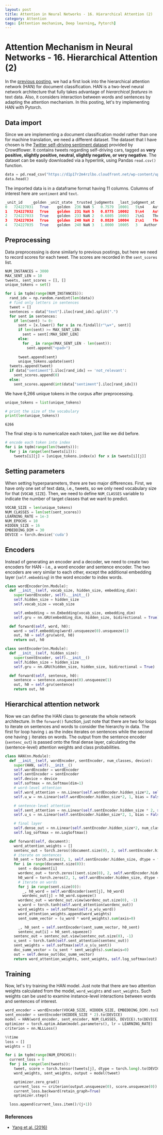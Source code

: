 ```yaml
---
layout: post
title: Attention in Neural Networks - 16. Hierarchical Attention (2)
category: Attention
tags: [Attention mechanism, Deep learning, Pytorch]
---
```


# Attention Mechanism in Neural Networks - 16. Hierarchical Attention (2)

In the [previous posting](https://buomsoo-kim.github.io/attention/2020/03/25/Attention-mechanism-15.md/), we had a first look into the hierarchical attention network (HAN) for document classification. HAN is a two-level neural network architecture that fully takes advantage of *hierarchical features* in text data. Also, it considers interaction between words and sentences by adapting the attention mechanism. In this posting, let's try implementing HAN with Pytorch.


## Data import

Since we are implementing a document classification model rather than one for machine translation, we need a different dataset. The dataset that I have chosen is the [Twitter self-driving sentiment dataset](https://data.world/crowdflower/sentiment-self-driving-cars) provided by Crowdflower. It contains tweets regarding self-driving cars, tagged as **very positive, slightly positive, neutral, slightly negative, or very negative**. The dataset can be easily downloaded via a hyperlink, using Pandas ```read.csv()``` function.

```python
data = pd.read_csv("https://d1p17r2m4rzlbo.cloudfront.net/wp-content/uploads/2016/03/Twitter-sentiment-self-drive-DFE.csv", encoding = 'latin-1')
data.head()
```

The imported data is in a dataframe format having 11 columns. Columns of interest here are ```sentiment``` and ```text```.

```python
_unit_id	_golden	_unit_state	_trusted_judgments	_last_judgment_at	sentiment	sentiment:confidence	our_id	sentiment_gold	sentiment_gold_reason	text
0	724227031	True	golden	236	NaN	5	0.7579	10001	5\n4	Author is excited about the development of the...	Two places I'd invest all my money if I could:...
1	724227032	True	golden	231	NaN	5	0.8775	10002	5\n4	Author is excited that driverless cars will be...	Awesome! Google driverless cars will help the ...
2	724227033	True	golden	233	NaN	2	0.6805	10003	2\n1	The author is skeptical of the safety and reli...	If Google maps can't keep up with road constru...
3	724227034	True	golden	240	NaN	2	0.8820	10004	2\n1	The author is skeptical of the project's value.	Autonomous cars seem way overhyped given the t...
4	724227035	True	golden	240	NaN	3	1.0000	10005	3	Author is making an observation without expres...	Just saw Google self-driving car on I-34. It w...
```

## Preprocessing

Data preprocessing is done similarly to previous postings, but here we need to record scores for each tweet. The scores are recorded in the ```sent_scores``` list.

```python
NUM_INSTANCES = 3000
MAX_SENT_LEN = 10
tweets, sent_scores = [], []
unique_tokens = set()

for i in tqdm(range(NUM_INSTANCES)):
  rand_idx = np.random.randint(len(data))
  # find only letters in sentences
  tweet = []
  sentences = data["text"].iloc[rand_idx].split(".")
  for sent in sentences:
    if len(sent) != 0:
      sent = [x.lower() for x in re.findall(r"\w+", sent)]
      if len(sent) >= MAX_SENT_LEN:
        sent = sent[:MAX_SENT_LEN]
      else:
        for _ in range(MAX_SENT_LEN - len(sent)):
          sent.append("<pad>")
          
      tweet.append(sent)
      unique_tokens.update(sent)
  tweets.append(tweet)
  if data["sentiment"].iloc[rand_idx] == 'not_relevant':
    sent_scores.append(0)
  else:
    sent_scores.append(int(data["sentiment"].iloc[rand_idx]))
```

We have 6,266 unique tokens in the corpus after preprocessing.

```python
unique_tokens = list(unique_tokens)

# print the size of the vocabulary
print(len(unique_tokens))
```

```
6266
```

The final step is to numericalize each token, just like we did before.

```python
# encode each token into index
for i in tqdm(range(len(tweets))):
  for j in range(len(tweets[i])):
    tweets[i][j] = [unique_tokens.index(x) for x in tweets[i][j]]
```

## Setting parameters

When setting hyperparameters, there are two major differences. First, we have only one set of text data, i.e., tweets, so we only need vocabulary size for that (```VOCAB_SIZE```). Then, we need to define ```NUM_CLASSES``` variable to indicate the number of target classes that we want to predict.

```python
VOCAB_SIZE = len(unique_tokens)
NUM_CLASSES = len(set(sent_scores))
LEARNING_RATE = 1e-3
NUM_EPOCHS = 10
HIDDEN_SIZE = 16
EMBEDDING_DIM = 30
DEVICE = torch.device('cuda') 
```

## Encoders

Instead of generating an encoder and a decoder, we need to create two encoders for HAN - i.e., a word 
encoder and sentence encoder. The two encoders are very similar to each other, except the additional embedding layer (```self.embedding```) in the word encoder to index words.

```python
class wordEncoder(nn.Module):
  def __init__(self, vocab_size, hidden_size, embedding_dim):
    super(wordEncoder, self).__init__()
    self.hidden_size = hidden_size
    self.vocab_size = vocab_size

    self.embedding = nn.Embedding(vocab_size, embedding_dim)
    self.gru = nn.GRU(embedding_dim, hidden_size, bidirectional = True)

  def forward(self, word, h0):
    word = self.embedding(word).unsqueeze(0).unsqueeze(1)
    out, h0 = self.gru(word, h0)
    return out, h0

class sentEncoder(nn.Module):
  def __init__(self, hidden_size):
    super(sentEncoder, self).__init__()
    self.hidden_size = hidden_size
    self.gru = nn.GRU(hidden_size, hidden_size, bidirectional = True)

  def forward(self, sentence, h0):
    sentence = sentence.unsqueeze(0).unsqueeze(1)
    out, h0 = self.gru(sentence)
    return out, h0
```

## Hierarchical attention network

Now we can define the HAN class to generate the whole network architecture. In the ```forward()``` function, just note that there are two for loops to iterate on sentences and words to consider the hierarchy in data. The first for loop having ```i``` as the index iterates on sentences while the second one having ```j``` iterates on words. The output from the sentence encoder (```sentenc_out```) is passed onto the final dense layer, calculating the (sentence-level) attention weights and class probabilities.

```python
class HAN(nn.Module):
  def __init__(self, wordEncoder, sentEncoder, num_classes, device):
    super(HAN, self).__init__()
    self.wordEncoder = wordEncoder
    self.sentEncoder = sentEncoder
    self.device = device
    self.softmax = nn.Softmax(dim=1)
    # word-level attention
    self.word_attention = nn.Linear(self.wordEncoder.hidden_size*2, self.wordEncoder.hidden_size*2)
    self.u_w = nn.Linear(self.wordEncoder.hidden_size*2, 1, bias = False)

    # sentence-level attention
    self.sent_attention = nn.Linear(self.sentEncoder.hidden_size * 2, self.sentEncoder.hidden_size*2)
    self.u_s = nn.Linear(self.sentEncoder.hidden_size*2, 1, bias = False)

    # final layer
    self.dense_out = nn.Linear(self.sentEncoder.hidden_size*2, num_classes)
    self.log_softmax = nn.LogSoftmax()

  def forward(self, document):
    word_attention_weights = []
    sentenc_out = torch.zeros((document.size(0), 2, self.sentEncoder.hidden_size)).to(self.device)
    # iterate on sentences
    h0_sent = torch.zeros(2, 1, self.sentEncoder.hidden_size, dtype = float).to(self.device)
    for i in range(document.size(0)):
      sent = document[i]
      wordenc_out = torch.zeros((sent.size(0), 2, self.wordEncoder.hidden_size)).to(self.device)
      h0_word = torch.zeros(2, 1, self.wordEncoder.hidden_size, dtype = float).to(self.device)
      # iterate on words
      for j in range(sent.size(0)):
        _, h0_word = self.wordEncoder(sent[j], h0_word)
        wordenc_out[j] = h0_word.squeeze()
      wordenc_out = wordenc_out.view(wordenc_out.size(0), -1)
      u_word = torch.tanh(self.word_attention(wordenc_out))
      word_weights = self.softmax(self.u_w(u_word))
      word_attention_weights.append(word_weights)
      sent_summ_vector = (u_word * word_weights).sum(axis=0)

      _, h0_sent = self.sentEncoder(sent_summ_vector, h0_sent)
      sentenc_out[i] = h0_sent.squeeze()
    sentenc_out = sentenc_out.view(sentenc_out.size(0), -1)
    u_sent = torch.tanh(self.sent_attention(sentenc_out))
    sent_weights = self.softmax(self.u_s(u_sent))
    doc_summ_vector = (u_sent * sent_weights).sum(axis=0)
    out = self.dense_out(doc_summ_vector)
    return word_attention_weights, sent_weights, self.log_softmax(out)
```

## Training

Now, let's try training the HAN model. Just note that there are two attention weights calculated from the model, ```word_weights``` and ```sent_weights```. Such weights can be used to examine  instance-level interactions between words and sentences of interest.

```python
word_encoder = wordEncoder(VOCAB_SIZE, HIDDEN_SIZE, EMBEDDING_DIM).to(DEVICE)
sent_encoder = sentEncoder(HIDDEN_SIZE * 2).to(DEVICE)
model = HAN(word_encoder, sent_encoder, NUM_CLASSES, DEVICE).to(DEVICE)
optimizer = torch.optim.Adam(model.parameters(), lr = LEARNING_RATE)
criterion = nn.NLLLoss()

%%time
loss = []
weights = []

for i in tqdm(range(NUM_EPOCHS)):
  current_loss = 0
  for j in range(len(tweets)):
    tweet, score = torch.tensor(tweets[j], dtype = torch.long).to(DEVICE), torch.tensor(sent_scores[j]).to(DEVICE)
    word_weights, sent_weights, output = model(tweet)

    optimizer.zero_grad()
    current_loss += criterion(output.unsqueeze(0), score.unsqueeze(0))
    current_loss.backward(retain_graph=True)
    optimizer.step()

  loss.append(current_loss.item()/(j+1))
```


### References
- [Yang et al. (2016)](https://www.aclweb.org/anthology/N16-1174.pdf)

